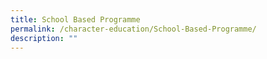 ```yaml
---
title: School Based Programme
permalink: /character-education/School-Based-Programme/
description: ""
---
```

